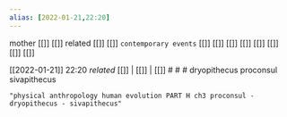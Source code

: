 ```yaml
---
alias: [2022-01-21,22:20]
---
```

 mother [[]] [[]]
 related [[]] [[]]
 `contemporary events` [[]] [[]] [[]] [[]] [[]] [[]] [[]] [[]]

[[2022-01-21]] 22:20 _related_ [[]] | [[]] | [[]] # # #
dryopithecus
proconsul
sivapithecus
```query
"physical anthropology human evolution PART H ch3 proconsul - dryopithecus - sivapithecus"
```